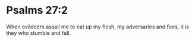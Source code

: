 # Psalms 27:2

When evildoers assail me to eat up my flesh, my adversaries and foes, it is they who stumble and fall.
